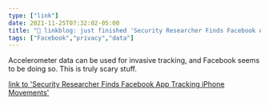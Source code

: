 ```yaml
---
type: ["link"]
date: 2021-11-25T07:32:02-05:00
title: "🔗 linkblog: just finished 'Security Researcher Finds Facebook App Tracking iPhone Movements'"
tags: ["Facebook","privacy","data"]
---
```

Accelerometer data can be used for invasive tracking, and Facebook seems to be doing so. This is truly scary stuff.
 
[link to 'Security Researcher Finds Facebook App Tracking iPhone Movements'](https://www.forbes.com/sites/zakdoffman/2021/10/23/apple-iphone-users-delete-facebook-app-after-new-tracking-warning/?sh=37013fae5930)

